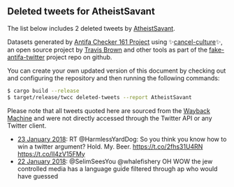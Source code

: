 ## Deleted tweets for AtheistSavant

The list below includes 2 deleted tweets by
[AtheistSavant](https://twitter.com/AtheistSavant).



Datasets generated by [Antifa Checker 161 Project](https://twitter.com/antifacheck161) using ✨[cancel-culture](https://github.com/travisbrown/cancel-culture)✨, an open source project by 
[Travis Brown](https://twitter.com/travisbrown) and other tools as part of the 
[fake-antifa-twitter](https://github.com/antifacheck161/fake-antifa-twitter) project repo on github.

You can create your own updated version of this document by checking out and configuring the
repository and then running the following commands:

```bash
$ cargo build --release
$ target/release/twcc deleted-tweets --report AtheistSavant
```

Please note that all tweets quoted here are sourced from the
[Wayback Machine](https://web.archive.org) and were not directly accessed through the Twitter API or
any Twitter client.

* [23 January 2018](https://web.archive.org/web/20180123021321/https://twitter.com/AtheistSavant/status/955624464603058176): RT @HarmlessYardDog: So you think you know how to win a twitter argument?  Hold. My. Beer.   https://t.co/2fhs31U4RN https://t.co/lI4zV15FMy <!--955624464603058176-->
* [22 January 2018](https://web.archive.org/web/20180122075223/https://twitter.com/AtheistSavant/status/955347397286289408): @SelimSeesYou @whalefishery OH WOW  the jew controlled media has a language guide filtered through ap who would have guessed <!--955347397286289408-->
